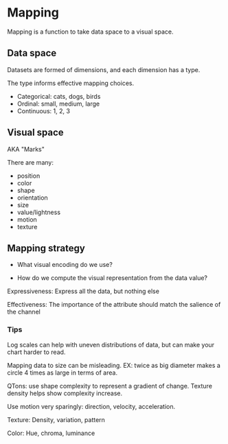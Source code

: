 # Mapping

Mapping is a function to take data space to a visual space.

## Data space

Datasets are formed of dimensions, and each dimension has a type.

The type informs effective mapping choices.

- Categorical: cats, dogs, birds
- Ordinal: small, medium, large
- Continuous: 1, 2, 3

## Visual space

AKA "Marks"

There are many:

- position
- color
- shape
- orientation
- size
- value/lightness
- motion
- texture

## Mapping strategy

- What visual encoding do we use?

- How do we compute the visual representation from the data value?

Expressiveness: Express all the data, but nothing else

Effectiveness: The importance of the attribute should match the salience of the
channel

### Tips

Log scales can help with uneven distributions of data, but can make your chart
harder to read.

Mapping data to size can be misleading. EX: twice as big diameter makes a circle
4 times as large in terms of area.

QTons: use shape complexity to represent a gradient of change. Texture density
helps show complexity increase.

Use motion very sparingly: direction, velocity, acceleration.

Texture: Density, variation, pattern

Color: Hue, chroma, luminance
